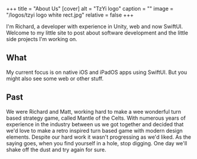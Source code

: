 +++
title = "About Us"
[cover]
alt = "TzYi logo"
caption = ""
image = "/logos/tzyi logo white rect.jpg"
relative = false
+++

I'm Richard, a developer with experience in Unity, web and now SwiftUI.  Welcome to my little site to post about software development and the little side projects I'm working on.

## What

My current focus is on native iOS and iPadOS apps using SwiftUI.  But you might also see some web or other stuff.

## Past

We were Richard and Matt, working hard to make a wee wonderful turn based strategy game, called Mantle of the Celts.  With numerous years of experience in the industry between us we got together and decided that we'd love to make a retro inspired turn based game with modern design elements. Despite our hard work it wasn't progressing as we'd liked. As the saying goes, when you find yourself in a hole, stop digging.  One day we'll shake off the dust and try again for sure.  
